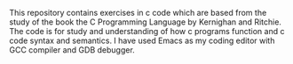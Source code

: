This repository contains exercises in c code which are based from the study of the book the C Programming Language by Kernighan and Ritchie. The code is for study and understanding of how c programs function and c code syntax and semantics. I have used Emacs as my coding editor with GCC compiler and GDB debugger. 
